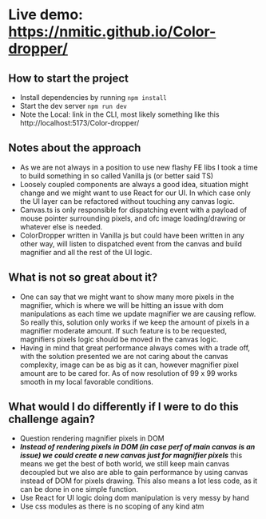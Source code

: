 # Live demo: https://nmitic.github.io/Color-dropper/
## How to start the project

- Install dependencies by running `npm install`
- Start the dev server `npm run dev`
- Note the Local: link in the CLI, most likely something like this http://localhost:5173/Color-dropper/ 

## Notes about the approach
- As we are not always in a position to use new flashy FE libs I took a time to build something in so called Vanilla js (or better said TS)
- Loosely coupled components are always a good idea, situation might change and we might want to use React for our UI. In which case only the UI layer can be refactored without touching any canvas logic.
- Canvas.ts is only responsible for dispatching event with a payload of mouse pointer surrounding pixels, and ofc image loading/drawing or whatever else is needed.
- ColorDropper written in Vanilla js but could have been written in any other way, will listen to dispatched event from the canvas and build magnifier and all the rest of the UI logic.

## What is not so great about it?
- One can say that we might want to show many more pixels in the magnifier, which is where we will be hitting an issue with dom manipulations as each time we update magnifier we are causing reflow. So really this, solution only works if we keep the amount of pixels in a magnifier moderate amount. If such feature is to be requested, magnifiers pixels logic should be moved in the canvas logic.
- Having in mind that great performance always comes with a trade off, with the solution presented we are not caring about the canvas complexity, image can be as big as it can, however magnifier pixel amount are to be cared for. As of now resolution of 99 x 99 works smooth in my local favorable conditions.

## What would I do differently if I were to do this challenge again?
- Question rendering magnifier pixels in DOM
- ___Instead of rendering pixels in DOM (in case perf of main canvas is an issue) we could create a new canvas just for magnifier pixels___ this means we get the best of both world, we still keep main canvas decoupled but we also are able to gain performance by using canvas instead of DOM for pixels drawing. This also means a lot less code, as it can be done in one simple function.
- Use React for UI logic doing dom manipulation is very messy by hand
- Use css modules as there is no scoping of any kind atm
